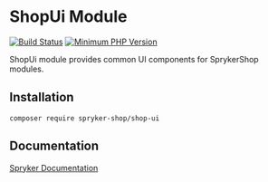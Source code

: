 # ShopUi Module
[![Build Status](https://travis-ci.org/spryker-shop/shop-ui.svg)](https://travis-ci.org/spryker-shop/shop-ui)
[![Minimum PHP Version](https://img.shields.io/badge/php-%3E%3D%207.2-8892BF.svg)](https://php.net/)

ShopUi module provides common UI components for SprykerShop modules.

## Installation

```
composer require spryker-shop/shop-ui
```

## Documentation

[Spryker Documentation](https://academy.spryker.com)
